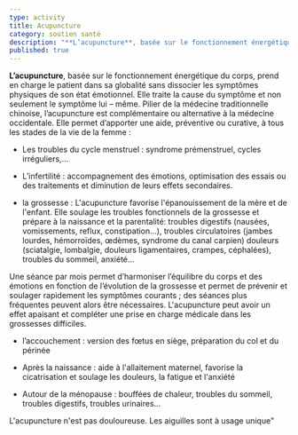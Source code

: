 ```yaml
---
type: activity
title: Acupuncture
category: soutien santé
description: "**L’acupuncture**, basée sur le fonctionnement énergétique du corps, prend en charge le patient dans sa globalité sans dissocier les symptômes physiques de son état émotionnel. Elle permet d’apporter une aide, préventive ou curative, à tous les stades de la vie de la femme…"
published: true
---
```





**L’acupuncture**, basée sur le fonctionnement énergétique du corps, prend en charge le patient dans sa globalité sans dissocier les symptômes physiques de son état émotionnel. Elle traite la cause du symptôme et non seulement le symptôme lui – même. Pilier de la médecine traditionnelle chinoise, l’acupuncture est complémentaire ou alternative à la médecine occidentale.
Elle permet d’apporter une aide, préventive ou curative, à tous les stades de la vie de la femme :

-	Les troubles du cycle menstruel : syndrome prémenstruel, cycles irréguliers,… 

-	L’infertilité : accompagnement des émotions, optimisation des essais ou des traitements et diminution de leurs effets secondaires. 

-	la grossesse : L'acupuncture favorise l'épanouissement de la mère et de l'enfant. Elle soulage les troubles fonctionnels de la grossesse et prépare à la naissance et la parentalité:
troubles digestifs (nausées, vomissements, reflux, constipation...), 
troubles circulatoires (jambes lourdes, hémorroïdes, œdèmes, syndrome du canal carpien)
douleurs (sciatalgie, lombalgie, douleurs ligamentaires, crampes, céphalées), 
troubles du sommeil, anxiété… 

Une séance par mois permet d’harmoniser l’équilibre du corps et des émotions  en fonction de l’évolution de la grossesse et permet de prévenir et soulager rapidement les symptômes courants ; des séances plus fréquentes peuvent alors être nécessaires.
L'acupuncture peut avoir un effet apaisant et compléter une prise en charge médicale dans les grossesses difficiles.

-	l’accouchement : version des fœtus en siège, préparation du col et du périnée

- Après la naissance : aide à l'allaitement maternel, favorise la cicatrisation et soulage les douleurs, la fatigue et l'anxiété

-	Autour de la ménopause : bouffées de chaleur, troubles du sommeil, troubles digestifs, troubles urinaires… 

L'acupuncture n'est pas douloureuse. Les aiguilles sont à usage unique"
